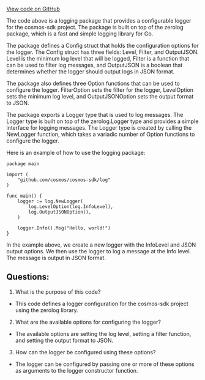 [View code on GitHub](https://github.com/cosmos/cosmos-sdk/blob/main/log/options.go)

The code above is a logging package that provides a configurable logger for the cosmos-sdk project. The package is built on top of the zerolog package, which is a fast and simple logging library for Go.

The package defines a Config struct that holds the configuration options for the logger. The Config struct has three fields: Level, Filter, and OutputJSON. Level is the minimum log level that will be logged, Filter is a function that can be used to filter log messages, and OutputJSON is a boolean that determines whether the logger should output logs in JSON format.

The package also defines three Option functions that can be used to configure the logger. FilterOption sets the filter for the logger, LevelOption sets the minimum log level, and OutputJSONOption sets the output format to JSON.

The package exports a Logger type that is used to log messages. The Logger type is built on top of the zerolog.Logger type and provides a simple interface for logging messages. The Logger type is created by calling the NewLogger function, which takes a variadic number of Option functions to configure the logger.

Here is an example of how to use the logging package:

```
package main

import (
	"github.com/cosmos/cosmos-sdk/log"
)

func main() {
	logger := log.NewLogger(
		log.LevelOption(log.InfoLevel),
		log.OutputJSONOption(),
	)

	logger.Info().Msg("Hello, world!")
}
```

In the example above, we create a new logger with the InfoLevel and JSON output options. We then use the logger to log a message at the Info level. The message is output in JSON format.
## Questions: 
 1. What is the purpose of this code?
- This code defines a logger configuration for the cosmos-sdk project using the zerolog library.

2. What are the available options for configuring the logger?
- The available options are setting the log level, setting a filter function, and setting the output format to JSON.

3. How can the logger be configured using these options?
- The logger can be configured by passing one or more of these options as arguments to the logger constructor function.